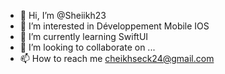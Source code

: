 - 👋 Hi, I’m @Sheiikh23
- 👀 I’m interested in Développement Mobile IOS
- 🌱 I’m currently learning SwiftUI
- 💞️ I’m looking to collaborate on ...
- 📫 How to reach me cheikhseck24@gmail.com

<!---
Sheiikh23/Sheiikh23 is a ✨ special ✨ repository because its `README.md` (this file) appears on your GitHub profile.
You can click the Preview link to take a look at your changes.
--->
